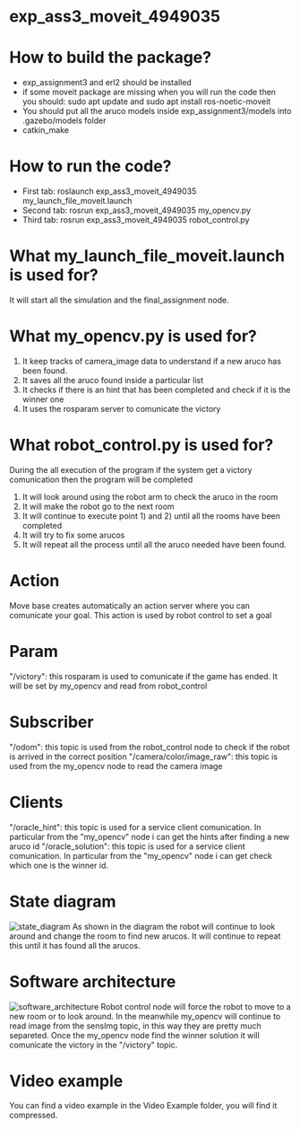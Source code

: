 # exp_ass3_moveit_4949035


# How to build the package?
-   exp_assignment3 and erl2 should be installed
-   if some moveit package are missing when you will run the code then you should: sudo apt update     and    sudo apt install ros-noetic-moveit    
-   You should put all the aruco models inside exp_assignment3/models into .gazebo/models folder
-   catkin_make


# How to run the code?
- First tab: roslaunch exp_ass3_moveit_4949035 my_launch_file_moveit.launch
- Second tab: rosrun exp_ass3_moveit_4949035 my_opencv.py
- Third tab: rosrun exp_ass3_moveit_4949035 robot_control.py


# What my_launch_file_moveit.launch is used for?
It will start all the simulation and the final_assignment node.


# What my_opencv.py is used for?
1) It keep tracks of camera_image data to understand if a new aruco has been found.
2) It saves all the aruco found inside a particular list
3) It checks if there is an hint that has been completed and check if it is the winner one
4) It uses the rosparam server to comunicate the victory


# What robot_control.py is used for?
During the all execution of the program if the system get a victory comunication then the program will be completed
1) It will look around using the robot arm to check the aruco in the room
2) It will make the robot go to the next room
3) It will continue to execute point 1) and 2) until all the rooms have been completed
4) It will try to fix some arucos
5) It will repeat all the process until all the aruco needed have been found.

# Action
Move base creates automatically an action server where you can comunicate your goal. This action is used by robot control to set a goal
  
# Param
"/victory": this rosparam is used to comunicate if the game has ended. It will be set by my_opencv and read from robot_control


# Subscriber
"/odom": this topic is used from the robot_control node to check if the robot is arrived in the correct position
"/camera/color/image_raw": this topic is used from the my_opencv node to read the camera image

# Clients
"/oracle_hint": this topic is used for a service client comunication. In particular from the "my_opencv" node i can get the hints after finding a new aruco id
"/oracle_solution": this topic is used for a service client comunication. In particular from the "my_opencv" node i can get check which one is the winner id.

# State diagram
![state_diagram](https://user-images.githubusercontent.com/78590047/167359843-8cf1058e-fe37-4062-99a4-dd46e17313c7.png)
As shown in the diagram the robot will continue to look around and change the room to find new arucos. It will continue to repeat this until it has found all the arucos.

# Software architecture
![software_architecture](https://user-images.githubusercontent.com/78590047/167359808-2939db8f-28d4-4348-a802-129d8917c8d5.png)
Robot control node will force the robot to move to a new room or to look around. In the meanwhile my_opencv will continue to read image from the sensImg topic, in this way they are pretty much separeted. Once the my_opencv node find the winner solution it will comunicate the victory in the "/victory" topic.



# Video example

You can find a video example in the Video Example folder, you will find it compressed.
